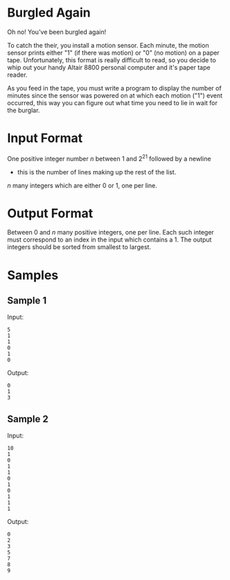 # Burgled Again

Oh no! You've been burgled again!

To catch the their, you install a motion sensor. Each minute, the motion sensor
prints either "1" (if there was motion) or "0" (no motion) on a paper tape.
Unfortunately, this format is really difficult to read, so you decide to whip
out your handy Altair 8800 personal computer and it's paper tape reader.

As you feed in the tape, you must write a program to display the number of
minutes since the sensor was powered on at which each motion ("1") event
occurred, this way you can figure out what time you need to lie in wait for the
burglar.


# Input Format

One positive integer number $n$ between $1$ and $2^21$ followed by a newline
- this is the number of lines making up the rest of the list.

$n$ many integers which are either $0$ or $1$, one per line.

# Output Format

Between $0$ and $n$ many positive integers, one per line. Each such integer
must correspond to an index in the input which contains a $1$. The output
integers should be sorted from smallest to largest.

# Samples

## Sample 1

Input:

```
5
1
1
0
1
0
```

Output:

```
0
1
3
```

## Sample 2

Input:

```
10
1
0
1
1
0
1
0
1
1
1
```

Output:

```
0
2
3
5
7
8
9
```
